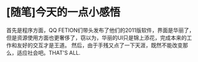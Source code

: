 # [随笔]今天的一点小感悟

首先是程序方面，QQ FETION们带头发布了他们的2011版软件，界面是华丽了，但是资源使用方面也更奢侈了，窃以为，华丽的UI只是锦上添花，完成本来的工作和友好的交互才是王道。
然后，由于手残又点了一下天涯，既然不能改变那么，适应社会吧。THAT'S ALL.



